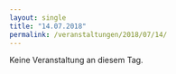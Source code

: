 ```yaml
---
layout: single
title: "14.07.2018"
permalink: /veranstaltungen/2018/07/14/
---
```


Keine Veranstaltung an diesem Tag.
